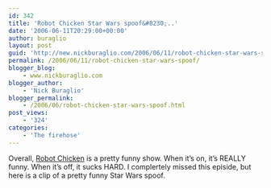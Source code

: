 ```yaml
---
id: 342
title: 'Robot Chicken Star Wars spoof&#8230;..'
date: '2006-06-11T20:29:00+00:00'
author: buraglio
layout: post
guid: 'http://new.nickburaglio.com/2006/06/11/robot-chicken-star-wars-spoof/'
permalink: /2006/06/11/robot-chicken-star-wars-spoof/
blogger_blog:
    - www.nickburaglio.com
blogger_author:
    - 'Nick Buraglio'
blogger_permalink:
    - /2006/06/robot-chicken-star-wars-spoof.html
post_views:
    - '324'
categories:
    - 'The firehose'
---
```


Overall, [Robot Chicken](http://www.adultswim.com/shows/robotchicken/) is a pretty funny show. When it’s on, it’s REALLY funny. When it’s off, it sucks HARD. I complertely missed this episide, but here is a clip of a pretty funny Star Wars spoof.